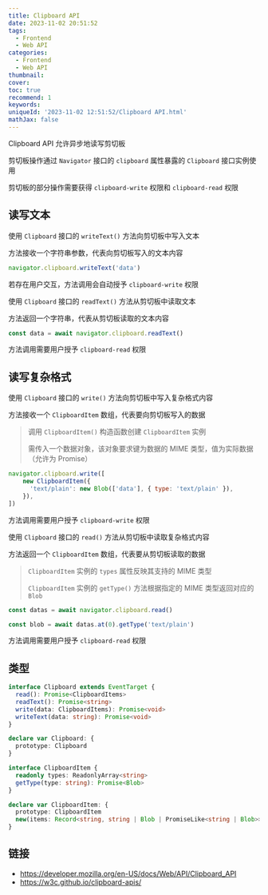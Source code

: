 ```yaml
---
title: Clipboard API
date: 2023-11-02 20:51:52
tags:
  - Frontend
  - Web API
categories:
  - Frontend
  - Web API
thumbnail:
cover:
toc: true
recommend: 1
keywords:
uniqueId: '2023-11-02 12:51:52/Clipboard API.html'
mathJax: false
---
```


Clipboard API 允许异步地读写剪切板

剪切板操作通过 `Navigator` 接口的 `clipboard` 属性暴露的 `Clipboard` 接口实例使用

剪切板的部分操作需要获得 `clipboard-write` 权限和 `clipboard-read` 权限

## 读写文本

使用 `Clipboard` 接口的 `writeText()` 方法向剪切板中写入文本

方法接收一个字符串参数，代表向剪切板写入的文本内容

```js
navigator.clipboard.writeText('data')
```

若存在用户交互，方法调用会自动授予 `clipboard-write` 权限

使用 `Clipboard` 接口的 `readText()` 方法从剪切板中读取文本

方法返回一个字符串，代表从剪切板读取的文本内容

```js
const data = await navigator.clipboard.readText()
```

方法调用需要用户授予 `clipboard-read` 权限

## 读写复杂格式

使用 `Clipboard` 接口的 `write()` 方法向剪切板中写入复杂格式内容

方法接收一个 `ClipboardItem` 数组，代表要向剪切板写入的数据

> 调用 `ClipboardItem()` 构造函数创建 `ClipboardItem` 实例
>
> 需传入一个数据对象，该对象要求键为数据的 MIME 类型，值为实际数据（允许为 Promise）

```js
navigator.clipboard.write([
    new ClipboardItem({
      'text/plain': new Blob(['data'], { type: 'text/plain' }),
    }),
])
```

方法调用需要用户授予 `clipboard-write` 权限

使用 `Clipboard` 接口的 `read()` 方法从剪切板中读取复杂格式内容

方法返回一个 `ClipboardItem` 数组，代表要从剪切板读取的数据

> `ClipboardItem` 实例的 `types` 属性反映其支持的 MIME 类型
>
> `ClipboardItem` 实例的 `getType()` 方法根据指定的 MIME 类型返回对应的 `Blob`

```js
const datas = await navigator.clipboard.read()

const blob = await datas.at(0).getType('text/plain')
```

方法调用需要用户授予 `clipboard-read` 权限

## 类型

```ts
interface Clipboard extends EventTarget {
  read(): Promise<ClipboardItems>
  readText(): Promise<string>
  write(data: ClipboardItems): Promise<void>
  writeText(data: string): Promise<void>
}

declare var Clipboard: {
  prototype: Clipboard
}

interface ClipboardItem {
  readonly types: ReadonlyArray<string>
  getType(type: string): Promise<Blob>
}

declare var ClipboardItem: {
  prototype: ClipboardItem
  new(items: Record<string, string | Blob | PromiseLike<string | Blob>>): ClipboardItem
}
```

## 链接

* <https://developer.mozilla.org/en-US/docs/Web/API/Clipboard_API>
* <https://w3c.github.io/clipboard-apis/>
